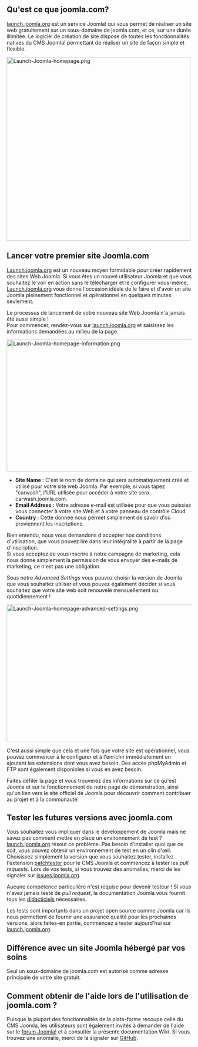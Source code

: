 <!-- Filename: How_to_build_your_free_Joomla_Website / Display title: Comment réaliser gratuitement votre site web Joomla! -->

## Qu'est ce que joomla.com?

<a href="https://launch.joomla.org/" class="external text"
target="_blank" rel="noreferrer noopener">launch.joomla.org</a> est un
service Joomla! qui vous permet de réaliser un site web gratuitement sur
un sous-domaine de joomla.com, et ce, sur une durée illimitée. Le
logiciel de création de site dispose de toutes les fonctionnalités
natives du CMS Joomla! permettant de réaliser un site de façon simple et
flexible.

<img
src="https://docs.joomla.org/images/thumb/7/74/Launch-Joomla-homepage.png/500px-Launch-Joomla-homepage.png.jpeg"
decoding="async"
srcset="https://docs.joomla.org/images/thumb/7/74/Launch-Joomla-homepage.png/750px-Launch-Joomla-homepage.png.jpeg 1.5x, https://docs.joomla.org/images/thumb/7/74/Launch-Joomla-homepage.png/1000px-Launch-Joomla-homepage.png.jpeg 2x"
data-file-width="1130" data-file-height="1130" width="500" height="500"
alt="Launch-Joomla-homepage.png" />

## Lancer votre premier site Joomla.com

<a href="https://launch.joomla.org/" class="external text"
target="_blank" rel="noreferrer noopener">Launch.joomla.org</a> est un
nouveau moyen formidable pour créer rapidement des sites Web Joomla. Si
vous êtes un nouvel utilisateur Joomla et que vous souhaitez le voir en
action sans le télécharger et le configurer vous-même,
<a href="https://launch.joomla.org/" class="external text"
target="_blank" rel="noreferrer noopener">Launch.joomla.org</a> vous
donne l'occasion idéale de le faire et d'avoir un site Joomla pleinement
fonctionnel et opérationnel en quelques minutes seulement.

Le processus de lancement de votre nouveau site Web Joomla n'a jamais
été aussi simple !  
Pour commencer, rendez-vous sur
<a href="https://launch.joomla.org/" class="external text"
target="_blank" rel="noreferrer noopener">launch.joomla.org</a> et
saisissez les informations demandées au milieu de la page.

<img
src="https://docs.joomla.org/images/thumb/f/f6/Launch-Joomla-homepage-information.png/800px-Launch-Joomla-homepage-information.png"
decoding="async"
srcset="https://docs.joomla.org/images/thumb/f/f6/Launch-Joomla-homepage-information.png/1200px-Launch-Joomla-homepage-information.png 1.5x, https://docs.joomla.org/images/thumb/f/f6/Launch-Joomla-homepage-information.png/1600px-Launch-Joomla-homepage-information.png 2x"
data-file-width="1890" data-file-height="850" width="800" height="360"
alt="Launch-Joomla-homepage-information.png" />

- **Site Name :** C'est le nom de domaine qui sera automatiquement créé
  et utilisé pour votre site web Joomla. Par exemple, si vous tapez
  "carwash", l'URL utilisée pour accéder à votre site sera
  carwash.joomla.com.
- **Email Address :** Votre adresse e-mail est utilisée pour que vous
  puissiez vous connecter à votre site Web et à votre panneau de
  contrôle Cloud.
- **Country :** Cette donnée nous permet simplement de savoir d'où
  proviennent les inscriptions.

Bien entendu, nous vous demandons d'accepter nos conditions
d'utilisation, que vous pouvez lire dans leur intégralité à partir de la
page d'inscription.  
Si vous acceptez de vous inscrire à notre campagne de marketing, cela
nous donne simplement la permission de vous envoyer des e-mails de
marketing, ce n'est pas une obligation.

Sous notre *Advanced Settings* vous pouvez choisir la version de Joomla
que vous souhaitez utiliser et vous pouvez également décider si vous
souhaitez que votre site web soit renouvelé mensuellement ou
quotidiennement !

<img
src="https://docs.joomla.org/images/thumb/c/c5/Launch-Joomla-homepage-advanced-settings.png/800px-Launch-Joomla-homepage-advanced-settings.png"
decoding="async"
srcset="https://docs.joomla.org/images/thumb/c/c5/Launch-Joomla-homepage-advanced-settings.png/1200px-Launch-Joomla-homepage-advanced-settings.png 1.5x, https://docs.joomla.org/images/thumb/c/c5/Launch-Joomla-homepage-advanced-settings.png/1600px-Launch-Joomla-homepage-advanced-settings.png 2x"
data-file-width="1884" data-file-height="884" width="800" height="375"
alt="Launch-Joomla-homepage-advanced-settings.png" />

C'est aussi simple que cela et une fois que votre site est opérationnel,
vous pouvez commencer à le configurer et à l'enrichir immédiatement en
ajoutant les extensions dont vous avez besoin. Des accès phpMyAdmin et
FTP sont également disponibles si vous en avez besoin.

Faites défiler la page et vous trouverez des informations sur ce qu'est
Joomla et sur le fonctionnement de notre page de démonstration, ainsi
qu'un lien vers le site officiel de Joomla pour découvrir comment
contribuer au projet et à la communauté.

## Tester les futures versions avec joomla.com

Vous souhaitez vous impliquer dans le développement de Joomla mais ne
savez pas comment mettre en place un environnement de test ?
<a href="https://launch.joomla.org/" class="external text"
target="_blank" rel="noreferrer noopener">launch.joomla.org</a> résout
ce problème. Pas besoin d'installer quoi que ce soit, vous pouvez
obtenir un environnement de test en un clin d'œil. Choisissez simplement
la version que vous souhaitez tester, installez l'extension
<a href="https://github.com/joomla-extensions/patchtester/releases"
class="external text" target="_blank"
rel="nofollow noreferrer noopener">patchtester</a> pour le CMS Joomla et
commencez à tester les *pull requests*. Lors de vos tests, si vous
trouvez des anomalies, merci de les signaler sur
<a href="https://issues.joomla.org/" class="external text"
target="_blank" rel="noreferrer noopener">issues.joomla.org</a>.

Aucune compétence particulière n'est requise pour devenir testeur ! Si
vous n'avez jamais testé de *pull request*, la documentation Joomla vous
fournit tous les
[didacticiels](https://docs.joomla.org/Testing_Joomla!_patches "Special:MyLanguage/Testing Joomla! patches")
nécessaires.

Les tests sont importants dans un projet open source comme Joomla car
ils nous permettent de fournir une assurance qualité pour les prochaines
versions, alors faites-en partie, commencez à tester aujourd'hui sur
<a href="https://launch.joomla.org/" class="external text"
target="_blank" rel="noreferrer noopener">launch.joomla.org</a>.

## Différence avec un site Joomla hébergé par vos soins

Seul un sous-domaine de joomla.com est autorisé comme adresse principale
de votre site gratuit.

## Comment obtenir de l'aide lors de l'utilisation de joomla.com ?

Puisque la plupart des fonctionnalités de la plate-forme recoupe celle
du CMS Joomla, les utilisateurs sont également invités à demander de
l'aide sur le
<a href="http://forum.joomla.org" class="external text" target="_blank"
rel="noreferrer noopener">forum Joomla!</a> et à consulter la présente
documentation Wiki. Si vous trouvez une anomalie, merci de la signaler
sur <a
href="https://github.com/joomla/joomla-websites/issues/new?title=%5Bjlaunch%5D%20"
class="external text" target="_blank"
rel="nofollow noreferrer noopener">GitHub</a>.
